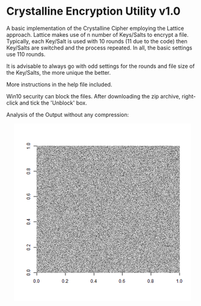 # Crystalline Encryption Utility v1.0

A basic implementation of the Crystalline Cipher employing the Lattice approach.  Lattice makes use of n number of Keys/Salts to encrypt a file.  Typically, each Key/Salt is used with 10 rounds (11 due to the code) then Key/Salts are switched and the process repeated.  In all, the basic settings use 110 rounds.

It is advisable to always go with odd settings for the rounds and file size of the Key/Salts, the more unique the better.

More instructions in the help file included.

Win10 security can block the files.  After downloading the zip archive, right-click and tick the 'Unblock' box.

Analysis of the Output without any compression:

<p align="center">
  <img src="https://github.com/mmcc1/CrystallineEncryptionUtilityv1/blob/master/K1nNcoM.png" title="Analysis">
</p>
